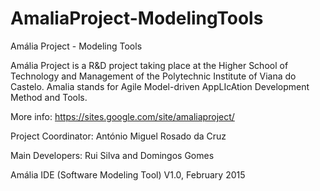 # AmaliaProject-ModelingTools
Amália Project - Modeling Tools

Amália Project is a R&D project taking place at the
Higher School of Technology and Management of the
Polytechnic Institute of Viana do Castelo.
Amalia stands for Agile Model-driven AppLIcAtion Development Method and Tools.

More info: https://sites.google.com/site/amaliaproject/

Project Coordinator: António Miguel Rosado da Cruz

Main Developers: Rui Silva and Domingos Gomes

Amália IDE (Software Modeling Tool) V1.0, February 2015
